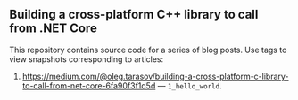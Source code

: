 ## Building a cross-platform C++ library to call from .NET Core

This repository contains source code for a series of blog posts. Use tags to view snapshots corresponding to articles:

1. https://medium.com/@oleg.tarasov/building-a-cross-platform-c-library-to-call-from-net-core-6fa90f3f1d5d — `1_hello_world`.